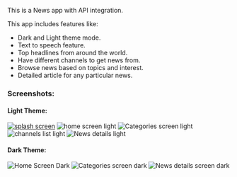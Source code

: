 This is a News app with API integration.

This app includes features like:
- Dark and Light theme mode.
- Text to speech feature.
- Top headlines from around the world.
- Have different channels to get news from.
- Browse news based on topics and interest.
- Detailed article for any particular news.

### Screenshots:

#### Light Theme:
[![splash screen](https://img.shields.io/badge/Screenshots-Click_Here-blue?style=for-the-badge)](https://github.com/user-attachments/assets/29317945-dc10-4359-9f51-6a23800f5ee6) ![home screen light](https://github.com/user-attachments/assets/fd404f38-2643-47e4-9094-4026ff372bdf) ![Categories screen light](https://github.com/user-attachments/assets/0d24c1a7-64bd-423b-97a7-11b98c336f51) ![channels list light](https://github.com/user-attachments/assets/5b5abe22-f2da-438b-805a-59ced72088de) ![News details light](https://github.com/user-attachments/assets/e9072e04-1b48-44a0-82eb-0688958c3b48)

#### Dark Theme: 
![Home Screen Dark](https://github.com/user-attachments/assets/d291a62d-b5b6-41a1-8c6a-b21110dd2fea) ![Categories screen dark](https://github.com/user-attachments/assets/eaffcf55-ed32-4227-89b1-b2f54ee2bd16) ![News details screen dark](https://github.com/user-attachments/assets/dfbe928d-ac4a-4ab8-8d8d-ff2d856671f9)








